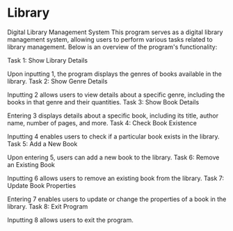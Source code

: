 # Library
Digital Library Management System
This program serves as a digital library management system, allowing users to perform various tasks related to library management. Below is an overview of the program's functionality:

Task 1: Show Library Details

Upon inputting 1, the program displays the genres of books available in the library.
Task 2: Show Genre Details

Inputting 2 allows users to view details about a specific genre, including the books in that genre and their quantities.
Task 3: Show Book Details

Entering 3 displays details about a specific book, including its title, author name, number of pages, and more.
Task 4: Check Book Existence

Inputting 4 enables users to check if a particular book exists in the library.
Task 5: Add a New Book

Upon entering 5, users can add a new book to the library.
Task 6: Remove an Existing Book

Inputting 6 allows users to remove an existing book from the library.
Task 7: Update Book Properties

Entering 7 enables users to update or change the properties of a book in the library.
Task 8: Exit Program

Inputting 8 allows users to exit the program.
